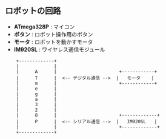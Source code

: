 ## ロボットの回路

- **ATmega328P** : マイコン
- **ボタン** : ロボット操作用のボタン
- **モータ** : ロボットを動かすモータ
- **IM920SL** : ワイヤレス通信モジュール
```
    +-------------+
    |             |
    |      A      |                       +------------+
    |      T      |  <-- デジタル通信 -->  |   モータ    |
    |      m      |                       +------------+
    |      e      |               
    |      g      |       
    |      a      |
    |      3      |
    |      2      | 
    |      8      |                       +-------------+
    |      P      |  <-- シリアル通信 -->  |   IM920SL   |
    |             |                       +-------------+
    +-------------+
```
